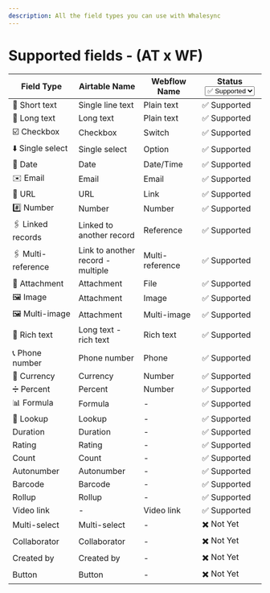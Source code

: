 ```yaml
---
description: All the field types you can use with Whalesync
---
```


# Supported fields - (AT x WF)

<table><thead><tr><th width="191.40442229107452">Field Type</th><th width="183.33892049326292">Airtable Name</th><th width="175.6713265499693">Webflow Name</th><th width="150">Status<select><option value="d62d5e1851844c7ca9b1f982f79b46fd" label="✅ Supported" color="blue"></option><option value="278af0830314416a8f0071bd1ff38507" label="✖️ Not Yet" color="blue"></option></select></th></tr></thead><tbody><tr><td>📝 󠁁Short text</td><td>Single line text</td><td>Plain text</td><td><span data-option="d62d5e1851844c7ca9b1f982f79b46fd">✅ Supported</span></td></tr><tr><td>📝 Long text</td><td>Long text</td><td>Plain text</td><td><span data-option="d62d5e1851844c7ca9b1f982f79b46fd">✅ Supported</span></td></tr><tr><td>☑️ Checkbox</td><td>Checkbox</td><td>Switch</td><td><span data-option="d62d5e1851844c7ca9b1f982f79b46fd">✅ Supported</span></td></tr><tr><td>⬇️ Single select</td><td>Single select</td><td>Option</td><td><span data-option="d62d5e1851844c7ca9b1f982f79b46fd">✅ Supported</span></td></tr><tr><td>📅 Date</td><td>Date</td><td>Date/Time</td><td><span data-option="d62d5e1851844c7ca9b1f982f79b46fd">✅ Supported</span></td></tr><tr><td>✉️ Email</td><td>Email</td><td>Email</td><td><span data-option="d62d5e1851844c7ca9b1f982f79b46fd">✅ Supported</span></td></tr><tr><td>🔗 URL</td><td>URL</td><td>Link</td><td><span data-option="d62d5e1851844c7ca9b1f982f79b46fd">✅ Supported</span></td></tr><tr><td>#️⃣ Number</td><td>Number</td><td>Number</td><td><span data-option="d62d5e1851844c7ca9b1f982f79b46fd">✅ Supported</span></td></tr><tr><td>🖇️ Linked records</td><td>Linked to another record</td><td>Reference</td><td><span data-option="d62d5e1851844c7ca9b1f982f79b46fd">✅ Supported</span></td></tr><tr><td>🖇️ Multi-reference</td><td>Link to another record - multiple</td><td>Multi-reference</td><td><span data-option="d62d5e1851844c7ca9b1f982f79b46fd">✅ Supported</span></td></tr><tr><td>📂 Attachment</td><td>Attachment</td><td>File</td><td><span data-option="d62d5e1851844c7ca9b1f982f79b46fd">✅ Supported</span></td></tr><tr><td>🖼️ Image</td><td>Attachment</td><td>Image</td><td><span data-option="d62d5e1851844c7ca9b1f982f79b46fd">✅ Supported</span></td></tr><tr><td>🖼️ Multi-image</td><td>Attachment</td><td>Multi-image</td><td><span data-option="d62d5e1851844c7ca9b1f982f79b46fd">✅ Supported</span></td></tr><tr><td>📰 Rich text</td><td>Long text - rich text</td><td>Rich text</td><td><span data-option="d62d5e1851844c7ca9b1f982f79b46fd">✅ Supported</span></td></tr><tr><td>📞 Phone number</td><td>Phone number</td><td>Phone</td><td><span data-option="d62d5e1851844c7ca9b1f982f79b46fd">✅ Supported</span></td></tr><tr><td>💱 Currency</td><td>Currency</td><td>Number</td><td><span data-option="d62d5e1851844c7ca9b1f982f79b46fd">✅ Supported</span></td></tr><tr><td>➗ Percent</td><td>Percent</td><td>Number</td><td><span data-option="d62d5e1851844c7ca9b1f982f79b46fd">✅ Supported</span></td></tr><tr><td>📊 Formula</td><td>Formula</td><td>-</td><td><span data-option="d62d5e1851844c7ca9b1f982f79b46fd">✅ Supported</span></td></tr><tr><td>👀 Lookup</td><td>Lookup</td><td>-</td><td><span data-option="d62d5e1851844c7ca9b1f982f79b46fd">✅ Supported</span></td></tr><tr><td>Duration</td><td>Duration</td><td>-</td><td><span data-option="d62d5e1851844c7ca9b1f982f79b46fd">✅ Supported</span></td></tr><tr><td>Rating</td><td>Rating</td><td>-</td><td><span data-option="d62d5e1851844c7ca9b1f982f79b46fd">✅ Supported</span></td></tr><tr><td>Count</td><td>Count</td><td>-</td><td><span data-option="d62d5e1851844c7ca9b1f982f79b46fd">✅ Supported</span></td></tr><tr><td>Autonumber</td><td>Autonumber</td><td>-</td><td><span data-option="d62d5e1851844c7ca9b1f982f79b46fd">✅ Supported</span></td></tr><tr><td>Barcode</td><td>Barcode</td><td>-</td><td><span data-option="d62d5e1851844c7ca9b1f982f79b46fd">✅ Supported</span></td></tr><tr><td>Rollup</td><td>Rollup</td><td>-</td><td><span data-option="d62d5e1851844c7ca9b1f982f79b46fd">✅ Supported</span></td></tr><tr><td>Video link</td><td>-</td><td>Video link</td><td><span data-option="d62d5e1851844c7ca9b1f982f79b46fd">✅ Supported</span></td></tr><tr><td>Multi-select</td><td>Multi-select</td><td>-</td><td><span data-option="278af0830314416a8f0071bd1ff38507">✖️ Not Yet</span></td></tr><tr><td>Collaborator</td><td>Collaborator</td><td>-</td><td><span data-option="278af0830314416a8f0071bd1ff38507">✖️ Not Yet</span></td></tr><tr><td>Created by</td><td>Created by</td><td>-</td><td><span data-option="278af0830314416a8f0071bd1ff38507">✖️ Not Yet</span></td></tr><tr><td>Button</td><td>Button</td><td>-</td><td><span data-option="278af0830314416a8f0071bd1ff38507">✖️ Not Yet</span></td></tr></tbody></table>

